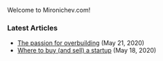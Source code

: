 Welcome to Mironichev.com! 

### Latest Articles

- [The passion for overbuilding](the-passion-for-overbuilding) (May 21, 2020)
- [Where to buy (and sell) a startup](where-to-buy-a-startup) (May 18, 2020)

